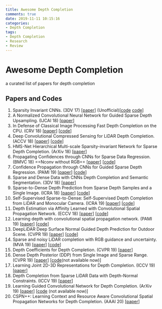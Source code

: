 ```yaml
---
title: Awesome Depth Completion
comments: true
date: 2019-11-11 10:15:16
categories:
- Depth Completion
tags:
- Depth Completion
- Research
- Review
---
```


# Awesome Depth Completion

a curated list of papers for depth completion

<!--more-->

## Papers and Codes

1.  Sparsity Invariant CNNs. (3DV 17) [[paper](<https://arxiv.org/pdf/1708.06500.pdf>)] (Unofficial)[[code](https://github.com/PeterTor/sparse_convolution) [code](https://github.com/chenxiaoyu523/Sparsity-Invariant-CNNs-pytorch)]
2.  A Normalized Convolutional Neural Network for Guided Sparse Depth Upsampling. (IJCAI 18) [[paper](https://pdfs.semanticscholar.org/fb1d/c10e7920fecdac843d3a3d537774dd6e62c2.pdf)]
3.  In Defense of Classical Image Processing Fast Depth Completion on the CPU. (CRV 18) [[paper](https://arxiv.org/pdf/1802.00036.pdf)] [[code](https://github.com/kujason/ip_basic)]
4.  Deep Convolutional Compressed Sensing for LiDAR Depth Completion. (ACCV 18) [[paper](https://arxiv.org/pdf/1803.08949.pdf)] [[code](https://github.com/nchodosh/Super-LiDAR)]
5.  HMS-Net Hierarchical Multi-scale Sparsity-invariant Network for Sparse Depth Completion. (ArXiv 18) [[paper](https://arxiv.org/pdf/1808.08685.pdf)]
6.  Propagating Confidences through CNNs for Sparse Data Regression. (BMVC 18) ==Nconv without RGB== [[paper](https://arxiv.org/pdf/1805.11913.pdf)] [[code](https://github.com/abdo-eldesokey/nconv)]
7.  Confidence Propagation through CNNs for Guided Sparse Depth Regression. (PAMI 19) <!--Nconv with RGB--> [[paper](https://arxiv.org/pdf/1811.01791.pdf)] [[code](https://github.com/abdo-eldesokey/nconv)]
8.  Sparse and Dense Data with CNNs Depth Completion and Semantic Segmentation. (3DV 18) [[paper](https://arxiv.org/pdf/1808.00769.pdf)]
9.  Sparse-to-Dense Depth Prediction from Sparse Depth Samples and a Single Image. (ICRA 18) [[paper](https://arxiv.org/pdf/1709.07492.pdf)] [[code](https://github.com/fangchangma/sparse-to-dense.pytorch)]
10.  Self-Supervised Sparse-to-Dense: Self-Supervised Depth Completion from LiDAR and Monocular Camera. (ICRA 19) [[paper](https://arxiv.org/pdf/1807.00275.pdf)] [[code](https://github.com/fangchangma/self-supervised-depth-completion)]
11.  Depth Estimation via Affinity Learned with Convolutional Spatial Propagation Network. (ECCV 18) [[paper](https://arxiv.org/pdf/1808.00150.pdf)] [[code](https://github.com/XinJCheng/CSPN)]
12.  Learning depth with convolutional spatial propagation network. (PAMI 19) [[paper](https://arxiv.org/pdf/1810.02695.pdf)] [[code](https://github.com/XinJCheng/CSPN)]
13.  DeepLiDAR Deep Surface Normal Guided Depth Prediction for Outdoor Scene. (CVPR 19) [[paper](https://arxiv.org/pdf/1812.00488.pdf)] [[code](https://github.com/JiaxiongQ/DeepLiDAR)]
14.  Sparse and noisy LiDAR completion with RGB guidance and uncertainty. (MVA 19) [[paper](https://arxiv.org/pdf/1902.05356.pdf)] [[code](https://github.com/wvangansbeke/Sparse-Depth-Completion)]
15.  Depth Coefficients for Depth Completion. (CVPR 19) [[paper](https://arxiv.org/pdf/1903.05421.pdf)] 
16.  Dense Depth Posterior (DDP) from Single Image and Sparse Range. (CVPR 19) [[paper](https://arxiv.org/pdf/1901.10034.pdf)] [[code](https://github.com/YanchaoYang/Dense-Depth-Posterior)(not available now)]
17.  Learning Joint 2D-3D Representations for Depth Completion. (ICCV 19) [[paper](http://www.cs.toronto.edu/~byang/papers/fusenet.pdf)] 
18.  Depth Completion from Sparse LiDAR Data with Depth-Normal Constraints. (ICCV 19) [[paper](https://arxiv.org/pdf/1910.06727.pdf)]
19.  Learning Guided Convolutional Network for Depth Completion. (ArXiv 19) [[paper](https://arxiv.org/pdf/1908.01238.pdf)] [[code](https://github.com/kakaxi314/GuideNet) (not available now)]
20.   CSPN++: Learning Context and Resource Aware Convolutional Spatial Propagation Networks for Depth Completion. (AAAI 20) [[paper](https://arxiv.org/pdf/1911.05377.pdf)]